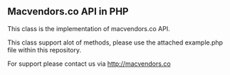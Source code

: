 ## Macvendors.co API in PHP

This class is the implementation of macvendors.co API.

This class support alot of methods, please use the attached example.php file within this repository.

For support please contact us via http://macvendors.co